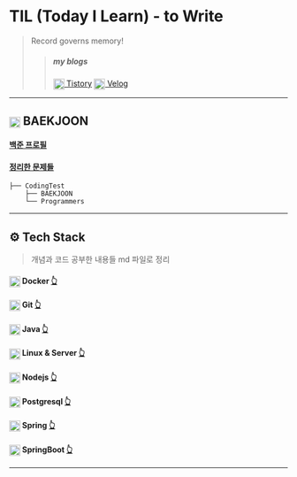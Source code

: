 # TIL (Today I Learn) - to Write

> Record governs memory!
>> ##### my blogs
>> [<img src="https://tistory1.daumcdn.net/tistory/4698271/attach/a1f0d239d5a540268a566d3a174c81b3" width="20" height="20" style="vertical-align: middle;"/> Tistory](https://keartt.tistory.com/)
>> [ <img src="https://velog.velcdn.com/images/ttraek/profile/09222a6f-c1ce-4eeb-b02a-5865ff5136db/image.png" width="20" height="20" style="vertical-align: middle;"/> Velog](https://velog.io/@ttraek/posts)



---
## <img src="https://d2gd6pc034wcta.cloudfront.net/tier/5.svg" width="20" height="20" style="vertical-align: middle;"/>  BAEKJOON

#### [백준 프로필](https://solved.ac/profile/shalpha)

#### [정리한 문제들](https://github.com/keartt/TIL/tree/main/CodingTest/BAEKJOON)


```
├── CodingTest
	├── BAEKJOON
	└── Programmers
```

---


## ⚙  Tech Stack 
> 개념과 코드 공부한 내용들 md 파일로 정리 

#### <img src="https://static-00.iconduck.com/assets.00/docker-icon-512x438-ga1hb37h.png" width="20" height="20" style="vertical-align: middle;"/> Docker [👆](https://github.com/keartt/TIL/tree/main/Tech%20Stack/Docker)

#### <img src="https://upload.wikimedia.org/wikipedia/commons/thumb/3/3f/Git_icon.svg/2048px-Git_icon.svg.png" width="20" height="20" style="vertical-align: middle;"/> Git [👆](https://github.com/keartt/TIL/tree/main/Tech%20Stack/Git)

#### <img src="https://static-00.iconduck.com/assets.00/java-icon-1511x2048-6ikx8301.png" width="20" height="20" style="vertical-align: middle;"/> Java [👆](https://github.com/keartt/TIL/tree/main/Tech%20Stack/Java)

#### <img src="https://upload.wikimedia.org/wikipedia/commons/thumb/f/f1/Icons8_flat_linux.svg/1200px-Icons8_flat_linux.svg.png" width="20" height="20" style="vertical-align: middle;"/> Linux & Server [👆](https://github.com/keartt/TIL/tree/main/Tech%20Stack/LInux%2BServer)

#### <img src="https://static-00.iconduck.com/assets.00/node-js-icon-454x512-nztofx17.png" width="20" height="20" style="vertical-align: middle;"/> Nodejs  [👆](https://github.com/keartt/TIL/tree/main/Tech%20Stack/Node)

#### <img src="https://upload.wikimedia.org/wikipedia/commons/thumb/2/29/Postgresql_elephant.svg/993px-Postgresql_elephant.svg.png" width="20" height="20" style="vertical-align: middle;"/> Postgresql [👆](https://github.com/keartt/TIL/tree/main/Tech%20Stack/Postgresql)

#### <img src="https://www.svgrepo.com/show/354380/spring-icon.svg" width="20" height="20" style="vertical-align: middle;"/> Spring [👆](https://github.com/keartt/TIL/tree/main/Tech%20Stack/Docker)

#### <img src="https://miro.medium.com/v2/resize:fit:856/1*CIHazLUXhBCxiho2mE2glQ.png" width="20" height="20" style="vertical-align: middle;"/> SpringBoot [👆](https://github.com/keartt/TIL/tree/main/Tech%20Stack/SpringBoot)

---



